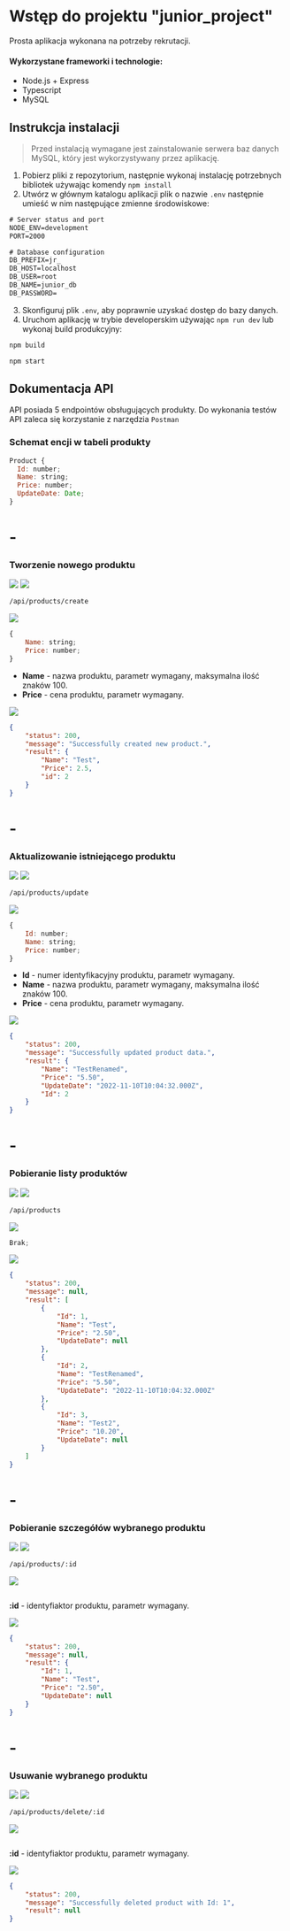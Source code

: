 # Wstęp do projektu "junior_project"

Prosta aplikacja wykonana na potrzeby rekrutacji.

#### Wykorzystane frameworki i technologie:

-   Node.js + Express
-   Typescript
-   MySQL

## Instrukcja instalacji

> Przed instalacją wymagane jest zainstalowanie serwera baz danych MySQL, który jest wykorzystywany przez aplikację.

1. Pobierz pliki z repozytorium, następnie wykonaj instalację potrzebnych bibliotek używając komendy `npm install`
2. Utwórz w głównym katalogu aplikacji plik o nazwie `.env` następnie umieść w nim następujące zmienne środowiskowe:

```diff
# Server status and port
NODE_ENV=development
PORT=2000

# Database configuration
DB_PREFIX=jr_
DB_HOST=localhost
DB_USER=root
DB_NAME=junior_db
DB_PASSWORD=
```

3. Skonfiguruj plik `.env`, aby poprawnie uzyskać dostęp do bazy danych.
4. Uruchom aplikację w trybie developerskim używając `npm run dev` lub wykonaj build produkcyjny:

```diff
npm build
```

```diff
npm start
```

## Dokumentacja API

API posiada 5 endpointów obsługujących produkty. Do wykonania testów API zaleca się korzystanie z narzędzia `Postman`

### Schemat encji w tabeli produkty

```js
Product {
  Id: number;
  Name: string;
  Price: number;
  UpdateDate: Date;
}
```

# -

### Tworzenie nowego produktu

![](https://img.shields.io/static/v1?label=&message=Endpoint&color=green)
![](https://img.shields.io/static/v1?label=&message=PUT&color=blue)

```diff
/api/products/create
```

![](https://img.shields.io/static/v1?label=&message=Parametry&color=red)

```js
{
    Name: string;
    Price: number;
}
```

-   **Name** - nazwa produktu, parametr wymagany, maksymalna ilość znaków 100.
-   **Price** - cena produktu, parametr wymagany.

![](https://img.shields.io/static/v1?label=&message=Response&color=blue)

```json
{
    "status": 200,
    "message": "Successfully created new product.",
    "result": {
        "Name": "Test",
        "Price": 2.5,
        "id": 2
    }
}
```

# -

### Aktualizowanie istniejącego produktu

![](https://img.shields.io/static/v1?label=&message=Endpoint&color=green)
![](https://img.shields.io/static/v1?label=&message=POST&color=blue)

```diff
/api/products/update
```

![](https://img.shields.io/static/v1?label=&message=Parametry&color=red)

```js
{
    Id: number;
    Name: string;
    Price: number;
}
```

-   **Id** - numer identyfikacyjny produktu, parametr wymagany.
-   **Name** - nazwa produktu, parametr wymagany, maksymalna ilość znaków 100.
-   **Price** - cena produktu, parametr wymagany.

![](https://img.shields.io/static/v1?label=&message=Response&color=blue)

```json
{
    "status": 200,
    "message": "Successfully updated product data.",
    "result": {
        "Name": "TestRenamed",
        "Price": "5.50",
        "UpdateDate": "2022-11-10T10:04:32.000Z",
        "Id": 2
    }
}
```

# -

### Pobieranie listy produktów

![](https://img.shields.io/static/v1?label=&message=Endpoint&color=green)
![](https://img.shields.io/static/v1?label=&message=GET&color=blue)

```diff
/api/products
```

![](https://img.shields.io/static/v1?label=&message=Parametry&color=red)

```js
Brak;
```

![](https://img.shields.io/static/v1?label=&message=Response&color=blue)

```json
{
    "status": 200,
    "message": null,
    "result": [
        {
            "Id": 1,
            "Name": "Test",
            "Price": "2.50",
            "UpdateDate": null
        },
        {
            "Id": 2,
            "Name": "TestRenamed",
            "Price": "5.50",
            "UpdateDate": "2022-11-10T10:04:32.000Z"
        },
        {
            "Id": 3,
            "Name": "Test2",
            "Price": "10.20",
            "UpdateDate": null
        }
    ]
}
```

# -

### Pobieranie szczegółów wybranego produktu

![](https://img.shields.io/static/v1?label=&message=Endpoint&color=green)
![](https://img.shields.io/static/v1?label=&message=GET&color=blue)

```diff
/api/products/:id
```

![](https://img.shields.io/static/v1?label=&message=Parametry&color=red)

```js

```

**:id** - identyfiaktor produktu, parametr wymagany.

![](https://img.shields.io/static/v1?label=&message=Response&color=blue)

```json
{
    "status": 200,
    "message": null,
    "result": {
        "Id": 1,
        "Name": "Test",
        "Price": "2.50",
        "UpdateDate": null
    }
}
```

# -

### Usuwanie wybranego produktu

![](https://img.shields.io/static/v1?label=&message=Endpoint&color=green)
![](https://img.shields.io/static/v1?label=&message=DELETE&color=blue)

```diff
/api/products/delete/:id
```

![](https://img.shields.io/static/v1?label=&message=Parametry&color=red)

```js

```

**:id** - identyfiaktor produktu, parametr wymagany.

![](https://img.shields.io/static/v1?label=&message=Response&color=blue)

```json
{
    "status": 200,
    "message": "Successfully deleted product with Id: 1",
    "result": null
}
```
